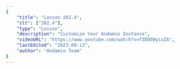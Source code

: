 ```yaml
---
{
    "title": "Lesson 202.4",
    "slt": ["202.4"],
    "type": "Lesson",
    "description": "Customize Your Andamio Instance",
    "videoURL": "https://www.youtube.com/watch?v=fZEDEWyiuZA",
    "lastEdited": "2023-09-13",
    "author": "Andamio Team"
}
---
```

